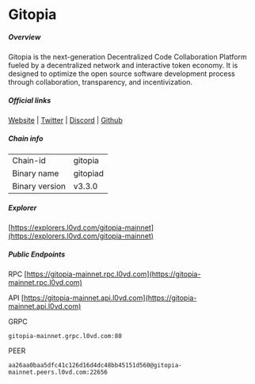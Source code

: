 # Gitopia


##### Overview
Gitopia is the next-generation Decentralized Code Collaboration Platform fueled by a decentralized network and interactive token economy. It is designed to optimize the open source software development process through collaboration, transparency, and incentivization.


##### Official links
[Website](https://gitopia.com/) | [Twitter](https://twitter.com/gitopiaDAO) | [Discord](https://discord.com/invite/aqsKW3hUHD) | [Github](https://github.com/gitopia-network)

##### Chain info

|  |  |
| ------ | ------ |
| Chain-id | gitopia |
| Binary name | gitopiad |
| Binary version | v3.3.0 |

##### Explorer
[https://explorers.l0vd.com/gitopia-mainnet](https://explorers.l0vd.com/gitopia-mainnet)

##### Public Endpoints
RPC
[https://gitopia-mainnet.rpc.l0vd.com](https://gitopia-mainnet.rpc.l0vd.com)

API
[https://gitopia-mainnet.api.l0vd.com](https://gitopia-mainnet.api.l0vd.com)

GRPC
```
gitopia-mainnet.grpc.l0vd.com:80
```

PEER
```
aa26aa0baa5dfc41c126d16d4dc48bb45151d560@gitopia-mainnet.peers.l0vd.com:22656
```
